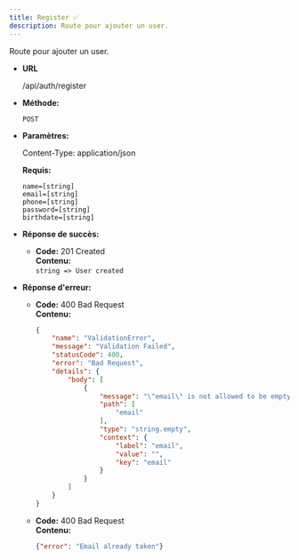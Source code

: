 ```yaml
---
title: Register ✅
description: Route pour ajouter un user.
---
```


Route pour ajouter un user.

* **URL**

  /api/auth/register

* **Méthode:**
  
  `POST`

* **Paramètres:**

  Content-Type: application/json

  **Requis:**
 
    `name=[string]`<br>
    `email=[string]`<br>
    `phone=[string]`<br>
    `password=[string]`<br>
    `birthdate=[string]`<br>

* **Réponse de succès:**

    * **Code:** 201 Created <br />
        **Contenu:** <br>
        `string => User created`

* **Réponse d'erreur:**

    * **Code:** 400 Bad Request <br />
        **Contenu:** 
        ```json
        {
            "name": "ValidationError",
            "message": "Validation Failed",
            "statusCode": 400,
            "error": "Bad Request",
            "details": {
                "body": [
                    {
                        "message": "\"email\" is not allowed to be empty",
                        "path": [
                            "email"
                        ],
                        "type": "string.empty",
                        "context": {
                            "label": "email",
                            "value": "",
                            "key": "email"
                        }
                    }
                ]
            }
        }
        ```

    * **Code:** 400 Bad Request <br />
        **Contenu:**
        ```json
        {"error": "Email already taken"}
        ```
